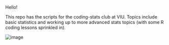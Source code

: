 Hello!

This repo has the scripts for the coding-stats club at VIU. Topics include basic statistics and working up to more advanced stats topics (with some R coding lessons sprinkled in). 

![image](https://github.com/user-attachments/assets/8bf3a4d8-81ef-415a-90de-62b11d3045a0)
